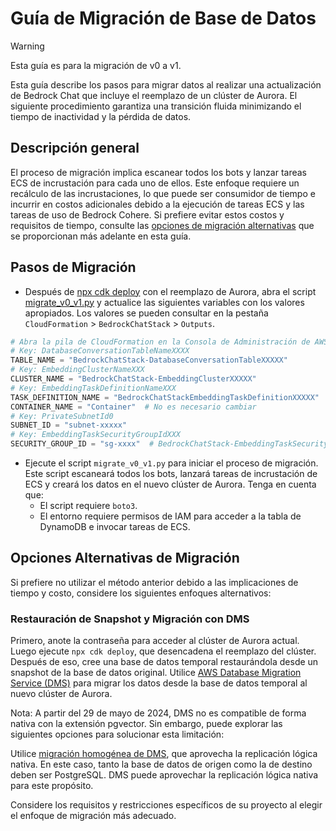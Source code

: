 # Guía de Migración de Base de Datos

> [!Warning]
> Esta guía es para la migración de v0 a v1.

Esta guía describe los pasos para migrar datos al realizar una actualización de Bedrock Chat que incluye el reemplazo de un clúster de Aurora. El siguiente procedimiento garantiza una transición fluida minimizando el tiempo de inactividad y la pérdida de datos.

## Descripción general

El proceso de migración implica escanear todos los bots y lanzar tareas ECS de incrustación para cada uno de ellos. Este enfoque requiere un recálculo de las incrustaciones, lo que puede ser consumidor de tiempo e incurrir en costos adicionales debido a la ejecución de tareas ECS y las tareas de uso de Bedrock Cohere. Si prefiere evitar estos costos y requisitos de tiempo, consulte las [opciones de migración alternativas](#alternative-migration-options) que se proporcionan más adelante en esta guía.

## Pasos de Migración

- Después de [npx cdk deploy](../README.md#deploy-using-cdk) con el reemplazo de Aurora, abra el script [migrate_v0_v1.py](./migrate_v0_v1.py) y actualice las siguientes variables con los valores apropiados. Los valores se pueden consultar en la pestaña `CloudFormation` > `BedrockChatStack` > `Outputs`.

```py
# Abra la pila de CloudFormation en la Consola de Administración de AWS y copie los valores de la pestaña Outputs.
# Key: DatabaseConversationTableNameXXXX
TABLE_NAME = "BedrockChatStack-DatabaseConversationTableXXXXX"
# Key: EmbeddingClusterNameXXX
CLUSTER_NAME = "BedrockChatStack-EmbeddingClusterXXXXX"
# Key: EmbeddingTaskDefinitionNameXXX
TASK_DEFINITION_NAME = "BedrockChatStackEmbeddingTaskDefinitionXXXXX"
CONTAINER_NAME = "Container"  # No es necesario cambiar
# Key: PrivateSubnetId0
SUBNET_ID = "subnet-xxxxx"
# Key: EmbeddingTaskSecurityGroupIdXXX
SECURITY_GROUP_ID = "sg-xxxx"  # BedrockChatStack-EmbeddingTaskSecurityGroupXXXXX
```

- Ejecute el script `migrate_v0_v1.py` para iniciar el proceso de migración. Este script escaneará todos los bots, lanzará tareas de incrustación de ECS y creará los datos en el nuevo clúster de Aurora. Tenga en cuenta que:
  - El script requiere `boto3`.
  - El entorno requiere permisos de IAM para acceder a la tabla de DynamoDB e invocar tareas de ECS.

## Opciones Alternativas de Migración

Si prefiere no utilizar el método anterior debido a las implicaciones de tiempo y costo, considere los siguientes enfoques alternativos:

### Restauración de Snapshot y Migración con DMS

Primero, anote la contraseña para acceder al clúster de Aurora actual. Luego ejecute `npx cdk deploy`, que desencadena el reemplazo del clúster. Después de eso, cree una base de datos temporal restaurándola desde un snapshot de la base de datos original.
Utilice [AWS Database Migration Service (DMS)](https://aws.amazon.com/dms/) para migrar los datos desde la base de datos temporal al nuevo clúster de Aurora.

Nota: A partir del 29 de mayo de 2024, DMS no es compatible de forma nativa con la extensión pgvector. Sin embargo, puede explorar las siguientes opciones para solucionar esta limitación:

Utilice [migración homogénea de DMS](https://docs.aws.amazon.com/dms/latest/userguide/dm-migrating-data.html), que aprovecha la replicación lógica nativa. En este caso, tanto la base de datos de origen como la de destino deben ser PostgreSQL. DMS puede aprovechar la replicación lógica nativa para este propósito.

Considere los requisitos y restricciones específicos de su proyecto al elegir el enfoque de migración más adecuado.